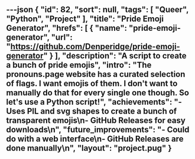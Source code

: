 ---json
{
  "id": 82,
  "sort": null,
  "tags": [
    "Queer",
    "Python",
    "Project"
  ],
  "title": "Pride Emoji Generator",
  "hrefs": [
    {
      "name": "pride-emoji-generator",
      "url": "https://github.com/Denperidge/pride-emoji-generator"
    }
  ],
  "description": "A script to create a bunch of pride emojis",
  "intro": "The pronouns.page website has a curated selection of flags. I want emojis of them. I don't want to manually do that for every single one though. So let's use a Python script!",
  "achievements": "- Uses PIL and svg shapes to create a bunch of transparent emojis\n- GitHub Releases for easy downloads\n",
  "future_improvements": "- Could do with a web interface\n- GitHub Releases are done manually\n",
  "layout": "project.pug"
}
---